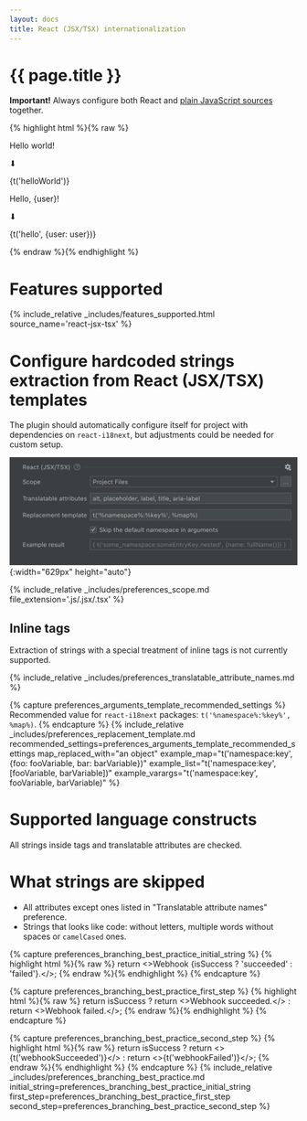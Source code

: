 ```yaml
---
layout: docs
title: React (JSX/TSX) internationalization
---
```


<h1>{{ page.title }}</h1>

<p><b>Important!</b> Always configure both React and <a href="js-and-ts.html">plain JavaScript sources</a> together.</p>

{% highlight html %}{% raw %}
<p>Hello world!</p>
⬇
<p>{t('helloWorld')}</p>
<!-- locales/en.js: helloWorld: 'Hello world!' -->

<p>Hello, {user}!</p>
⬇
<p>{t('hello', {user: user})}</p>
<!-- locales/en.js: helloWorld: 'Hello, {{user}}!' -->
{% endraw %}{% endhighlight %}


# Features supported

{% 
  include_relative _includes/features_supported.html
  source_name='react-jsx-tsx'
%}


# Configure hardcoded strings extraction from React (JSX/TSX) templates

The plugin should automatically configure itself for project with dependencies on `react-i18next`, but adjustments could be needed for custom setup.

![Ract Source Code Preferences screenshot](assets/react-jsx-tsx.png){:width="629px" height="auto"}

{% 
  include_relative _includes/preferences_scope.md
  file_extension='.js/.jsx/.tsx'
%}


## Inline tags

Extraction of strings with a special treatment of inline tags is not currently supported.


{% include_relative _includes/preferences_translatable_attribute_names.md %}


{% capture preferences_arguments_template_recommended_settings %}
Recommended value for `react-i18next` packages: `t('%namespace%:%key%', %map%)`.
{% endcapture %}
{%
  include_relative _includes/preferences_replacement_template.md
  recommended_settings=preferences_arguments_template_recommended_settings
  map_replaced_with="an object"
  example_map="t('namespace:key', {foo: fooVariable, bar: barVariable})"
  example_list="t('namespace:key', [fooVariable, barVariable])"
  example_varargs="t('namespace:key', fooVariable, barVariable)"
%}


# Supported language constructs

All strings inside tags and translatable attributes are checked.


# What strings are skipped

* All attributes except ones listed in "Translatable attribute names" preference.
* Strings that looks like code: without letters, multiple words without spaces or `camelCased` ones.

{% capture preferences_branching_best_practice_initial_string %}
{% highlight html %}{% raw %}
return <>Webhook {isSuccess ? 'succeeded' : 'failed'}.</>;
{% endraw %}{% endhighlight %}
{% endcapture %}

{% capture preferences_branching_best_practice_first_step %}
{% highlight html %}{% raw %}
return isSuccess
  ? return <>Webhook succeeded.</>
  : return <>Webhook failed.</>;
{% endraw %}{% endhighlight %}
{% endcapture %}

{% capture preferences_branching_best_practice_second_step %}
{% highlight html %}{% raw %}
return isSuccess
  ? return <>{t('webhookSucceeded')}</>
  : return <>{t('webhookFailed')}</>;
{% endraw %}{% endhighlight %}
{% endcapture %}
{% 
  include_relative _includes/preferences_branching_best_practice.md
  initial_string=preferences_branching_best_practice_initial_string
  first_step=preferences_branching_best_practice_first_step
  second_step=preferences_branching_best_practice_second_step
%}